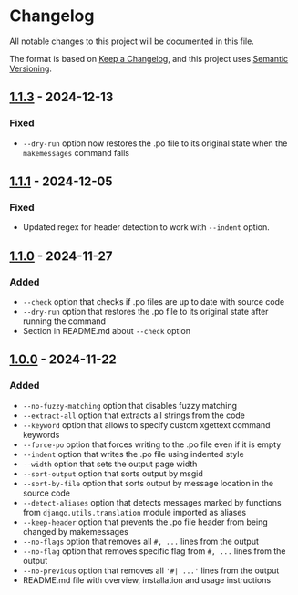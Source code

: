 # Changelog

All notable changes to this project will be documented in this file.

The format is based on [Keep a Changelog](https://keepachangelog.com/en/1.1.0/),
and this project uses [Semantic Versioning](https://semver.org/spec/v2.0.0.html).

## [1.1.3] - 2024-12-13

### Fixed

- `--dry-run` option now restores the .po file to its original state when the `makemessages` command fails

## [1.1.1] - 2024-12-05

### Fixed

- Updated regex for header detection to work with `--indent` option.

## [1.1.0] - 2024-11-27

### Added

- `--check` option that checks if .po files are up to date with source code
- `--dry-run` option that restores the .po file to its original state after running the command
- Section in README.md about `--check` option

## [1.0.0] - 2024-11-22

### Added

- `--no-fuzzy-matching` option that disables fuzzy matching
- `--extract-all` option that extracts all strings from the code
- `--keyword` option that allows to specify custom xgettext command keywords
- `--force-po` option that forces writing to the .po file even if it is empty
- `--indent` option that writes the .po file using indented style
- `--width` option that sets the output page width
- `--sort-output` option that sorts output by msgid
- `--sort-by-file` option that sorts output by message location in the source code
- `--detect-aliases` option that detects messages marked by functions from `django.utils.translation` module imported as aliases
- `--keep-header` option that prevents the .po file header from being changed by makemessages
- `--no-flags` option that removes all `#, ...` lines from the output
- `--no-flag` option that removes specific flag from `#, ...` lines from the output
- `--no-previous` option that removes all `'#| ...'` lines from the output
- README.md file with overview, installation and usage instructions

[1.1.3]: https://github.com/michalpokusa/django-extended-makemessages/compare/1.1.1...1.1.3
[1.1.1]: https://github.com/michalpokusa/django-extended-makemessages/compare/1.1.0...1.1.1
[1.1.0]: https://github.com/michalpokusa/django-extended-makemessages/compare/1.0.0...1.1.0
[1.0.0]: https://github.com/michalpokusa/django-extended-makemessages/tree/1.0.0
